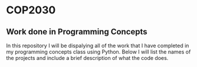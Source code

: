 # COP2030
## Work done in Programming Concepts
In this repository I will be dispalying all of the work that I have completed in my programming concepts class using Python. Below I will list the names of the projects and include a brief description of what the code does.

